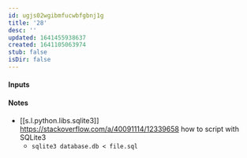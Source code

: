 ```yaml
---
id: ugjs02wgibmfucwbfgbnj1g
title: '28'
desc: ''
updated: 1641455938637
created: 1641105063974
stub: false
isDir: false
---
```



#### Inputs

#### Notes

- [[s.l.python.libs.sqlite3]] <https://stackoverflow.com/a/40091114/12339658> how to script with SQLite3 
  - `sqlite3 database.db < file.sql`

